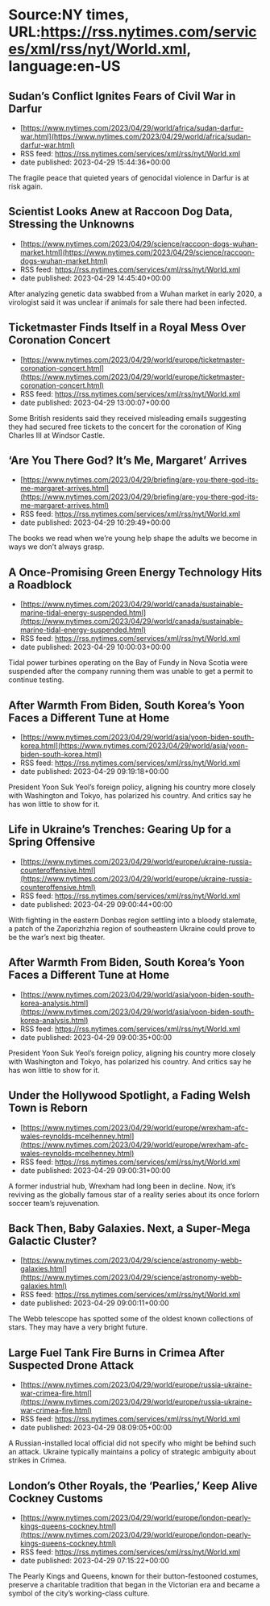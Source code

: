 # Source:NY times, URL:https://rss.nytimes.com/services/xml/rss/nyt/World.xml, language:en-US

## Sudan’s Conflict Ignites Fears of Civil War in Darfur
 - [https://www.nytimes.com/2023/04/29/world/africa/sudan-darfur-war.html](https://www.nytimes.com/2023/04/29/world/africa/sudan-darfur-war.html)
 - RSS feed: https://rss.nytimes.com/services/xml/rss/nyt/World.xml
 - date published: 2023-04-29 15:44:36+00:00

The fragile peace that quieted years of genocidal violence in Darfur is at risk again.

## Scientist Looks Anew at Raccoon Dog Data, Stressing the Unknowns
 - [https://www.nytimes.com/2023/04/29/science/raccoon-dogs-wuhan-market.html](https://www.nytimes.com/2023/04/29/science/raccoon-dogs-wuhan-market.html)
 - RSS feed: https://rss.nytimes.com/services/xml/rss/nyt/World.xml
 - date published: 2023-04-29 14:45:40+00:00

After analyzing genetic data swabbed from a Wuhan market in early 2020, a virologist said it was unclear if animals for sale there had been infected.

## Ticketmaster Finds Itself in a Royal Mess Over Coronation Concert
 - [https://www.nytimes.com/2023/04/29/world/europe/ticketmaster-coronation-concert.html](https://www.nytimes.com/2023/04/29/world/europe/ticketmaster-coronation-concert.html)
 - RSS feed: https://rss.nytimes.com/services/xml/rss/nyt/World.xml
 - date published: 2023-04-29 13:00:07+00:00

Some British residents said they received misleading emails suggesting they had secured free tickets to the concert for the coronation of King Charles III at Windsor Castle.

## ‘Are You There God? It’s Me, Margaret’ Arrives
 - [https://www.nytimes.com/2023/04/29/briefing/are-you-there-god-its-me-margaret-arrives.html](https://www.nytimes.com/2023/04/29/briefing/are-you-there-god-its-me-margaret-arrives.html)
 - RSS feed: https://rss.nytimes.com/services/xml/rss/nyt/World.xml
 - date published: 2023-04-29 10:29:49+00:00

The books we read when we’re young help shape the adults we become in ways we don’t always grasp.

## A Once-Promising Green Energy Technology Hits a Roadblock
 - [https://www.nytimes.com/2023/04/29/world/canada/sustainable-marine-tidal-energy-suspended.html](https://www.nytimes.com/2023/04/29/world/canada/sustainable-marine-tidal-energy-suspended.html)
 - RSS feed: https://rss.nytimes.com/services/xml/rss/nyt/World.xml
 - date published: 2023-04-29 10:00:03+00:00

Tidal power turbines operating on the Bay of Fundy in Nova Scotia were suspended after the company running them was unable to get a permit to continue testing.

## After Warmth From Biden, South Korea’s Yoon Faces a Different Tune at Home
 - [https://www.nytimes.com/2023/04/29/world/asia/yoon-biden-south-korea.html](https://www.nytimes.com/2023/04/29/world/asia/yoon-biden-south-korea.html)
 - RSS feed: https://rss.nytimes.com/services/xml/rss/nyt/World.xml
 - date published: 2023-04-29 09:19:18+00:00

President Yoon Suk Yeol’s foreign policy, aligning his country more closely with Washington and Tokyo, has polarized his country. And critics say he has won little to show for it.

## Life in Ukraine’s Trenches: Gearing Up for a Spring Offensive
 - [https://www.nytimes.com/2023/04/29/world/europe/ukraine-russia-counteroffensive.html](https://www.nytimes.com/2023/04/29/world/europe/ukraine-russia-counteroffensive.html)
 - RSS feed: https://rss.nytimes.com/services/xml/rss/nyt/World.xml
 - date published: 2023-04-29 09:00:44+00:00

With fighting in the eastern Donbas region settling into a bloody stalemate, a patch of the Zaporizhzhia region of southeastern Ukraine could prove to be the war’s next big theater.

## After Warmth From Biden, South Korea’s Yoon Faces a Different Tune at Home
 - [https://www.nytimes.com/2023/04/29/world/asia/yoon-biden-south-korea-analysis.html](https://www.nytimes.com/2023/04/29/world/asia/yoon-biden-south-korea-analysis.html)
 - RSS feed: https://rss.nytimes.com/services/xml/rss/nyt/World.xml
 - date published: 2023-04-29 09:00:35+00:00

President Yoon Suk Yeol’s foreign policy, aligning his country more closely with Washington and Tokyo, has polarized his country. And critics say he has won little to show for it.

## Under the Hollywood Spotlight, a Fading Welsh Town is Reborn
 - [https://www.nytimes.com/2023/04/29/world/europe/wrexham-afc-wales-reynolds-mcelhenney.html](https://www.nytimes.com/2023/04/29/world/europe/wrexham-afc-wales-reynolds-mcelhenney.html)
 - RSS feed: https://rss.nytimes.com/services/xml/rss/nyt/World.xml
 - date published: 2023-04-29 09:00:31+00:00

A former industrial hub, Wrexham had long been in decline. Now, it’s reviving as the globally famous star of a reality series about its once forlorn soccer team’s rejuvenation.

## Back Then, Baby Galaxies. Next, a Super-Mega Galactic Cluster?
 - [https://www.nytimes.com/2023/04/29/science/astronomy-webb-galaxies.html](https://www.nytimes.com/2023/04/29/science/astronomy-webb-galaxies.html)
 - RSS feed: https://rss.nytimes.com/services/xml/rss/nyt/World.xml
 - date published: 2023-04-29 09:00:11+00:00

The Webb telescope has spotted some of the oldest known collections of stars. They may have  a very bright future.

## Large Fuel Tank Fire Burns in Crimea After Suspected Drone Attack
 - [https://www.nytimes.com/2023/04/29/world/europe/russia-ukraine-war-crimea-fire.html](https://www.nytimes.com/2023/04/29/world/europe/russia-ukraine-war-crimea-fire.html)
 - RSS feed: https://rss.nytimes.com/services/xml/rss/nyt/World.xml
 - date published: 2023-04-29 08:09:05+00:00

A Russian-installed local official did not specify who might be behind such an attack. Ukraine typically maintains a policy of strategic ambiguity about strikes in Crimea.

## London’s Other Royals, the ‘Pearlies,’ Keep Alive Cockney Customs
 - [https://www.nytimes.com/2023/04/29/world/europe/london-pearly-kings-queens-cockney.html](https://www.nytimes.com/2023/04/29/world/europe/london-pearly-kings-queens-cockney.html)
 - RSS feed: https://rss.nytimes.com/services/xml/rss/nyt/World.xml
 - date published: 2023-04-29 07:15:22+00:00

The Pearly Kings and Queens, known for their button-festooned costumes, preserve a charitable tradition that began in the Victorian era and became a symbol of the city’s working-class culture.

